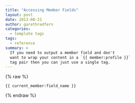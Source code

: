 ```yaml
---
title: "Accessing Member Fields"
layout: post
date: 2013-08-21
author: garethredfern
categories:
  - template tags
tags:
  - reference
summary: >
  If you need to output a member field and don't
  want to wrap your content in a `{{ member:profile }}`
  tag pair then you can just use a single tag.
---
```


{% raw %}
~~~twig
{{ current_member:field_name }}
~~~
{% endraw %}

